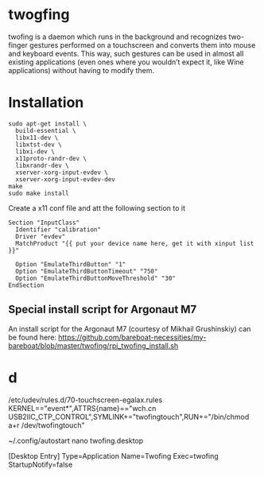 # twogfing

twofing is a daemon which runs in the background and recognizes two-finger gestures performed on a touchscreen and converts them into mouse and keyboard events. This way, such gestures can be used in almost all existing applications (even ones where you wouldn’t expect it, like Wine applications) without having to modify them.

# Installation

```
sudo apt-get install \
  build-essential \
  libx11-dev \
  libxtst-dev \
  libxi-dev \
  x11proto-randr-dev \
  libxrandr-dev \
  xserver-xorg-input-evdev \
  xserver-xorg-input-evdev-dev
make
sudo make install
```

Create a x11 conf file and att the following section to it

```
Section "InputClass"
  Identifier "calibration"
  Driver "evdev"
  MatchProduct "{{ put your device name here, get it with xinput list }}"

  Option "EmulateThirdButton" "1"
  Option "EmulateThirdButtonTimeout" "750"
  Option "EmulateThirdButtonMoveThreshold" "30"
EndSection
```
## Special install script for Argonaut M7
An install script for the Argonaut M7 (courtesy of Mikhail Grushinskiy) can be found here: https://github.com/bareboat-necessities/my-bareboat/blob/master/twofing/rpi_twofing_install.sh

# d
/etc/udev/rules.d/70-touchscreen-egalax.rules
KERNEL=="event*",ATTRS{name}=="wch.cn USB2IIC_CTP_CONTROL",SYMLINK+="twofingtouch",RUN+="/bin/chmod a+r /dev/twofingtouch"


~/.config/autostart
nano twofing.desktop

[Desktop Entry]
Type=Application
Name=Twofing
Exec=twofing
StartupNotify=false
